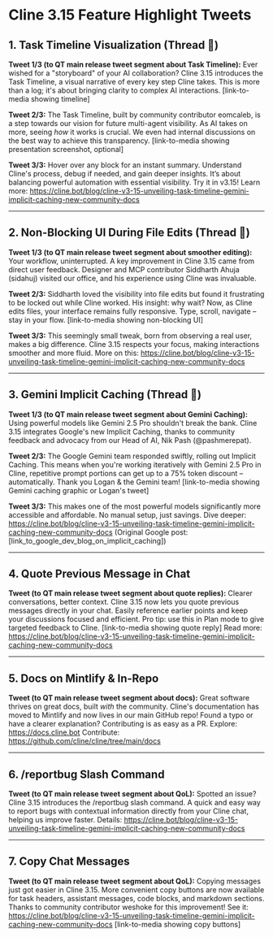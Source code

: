 # Cline 3.15 Feature Highlight Tweets

## 1. Task Timeline Visualization (Thread 🧵)

**Tweet 1/3 (to QT main release tweet segment about Task Timeline):**
Ever wished for a "storyboard" of your AI collaboration? Cline 3.15 introduces the Task Timeline, a visual narrative of every key step Cline takes. This is more than a log; it's about bringing clarity to complex AI interactions. [link-to-media showing timeline]

**Tweet 2/3:**
The Task Timeline, built by community contributor eomcaleb, is a step towards our vision for future multi-agent visibility. As AI takes on more, seeing *how* it works is crucial. We even had internal discussions on the best way to achieve this transparency. [link-to-media showing presentation screenshot, optional]

**Tweet 3/3:**
Hover over any block for an instant summary. Understand Cline's process, debug if needed, and gain deeper insights. It’s about balancing powerful automation with essential visibility. Try it in v3.15!
Learn more: https://cline.bot/blog/cline-v3-15-unveiling-task-timeline-gemini-implicit-caching-new-community-docs

---

## 2. Non-Blocking UI During File Edits (Thread 🧵)

**Tweet 1/3 (to QT main release tweet segment about smoother editing):**
Your workflow, uninterrupted. A key improvement in Cline 3.15 came from direct user feedback. Designer and MCP contributor Siddharth Ahuja (sidahuj) visited our office, and his experience using Cline was invaluable.

**Tweet 2/3:**
Siddharth loved the visibility into file edits but found it frustrating to be locked out while Cline worked. His insight: why wait? Now, as Cline edits files, your interface remains fully responsive. Type, scroll, navigate – stay in your flow. [link-to-media showing non-blocking UI]

**Tweet 3/3:**
This seemingly small tweak, born from observing a real user, makes a big difference. Cline 3.15 respects your focus, making interactions smoother and more fluid.
More on this: https://cline.bot/blog/cline-v3-15-unveiling-task-timeline-gemini-implicit-caching-new-community-docs

---

## 3. Gemini Implicit Caching (Thread 🧵)

**Tweet 1/3 (to QT main release tweet segment about Gemini Caching):**
Using powerful models like Gemini 2.5 Pro shouldn't break the bank. Cline 3.15 integrates Google's new Implicit Caching, thanks to community feedback and advocacy from our Head of AI, Nik Pash (@pashmerepat).

**Tweet 2/3:**
The Google Gemini team responded swiftly, rolling out Implicit Caching. This means when you're working iteratively with Gemini 2.5 Pro in Cline, repetitive prompt portions can get up to a 75% token discount – automatically. Thank you Logan & the Gemini team! [link-to-media showing Gemini caching graphic or Logan's tweet]

**Tweet 3/3:**
This makes one of the most powerful models significantly more accessible and affordable. No manual setup, just savings.
Dive deeper: https://cline.bot/blog/cline-v3-15-unveiling-task-timeline-gemini-implicit-caching-new-community-docs (Original Google post: [link_to_google_dev_blog_on_implicit_caching])

---

## 4. Quote Previous Message in Chat

**Tweet (to QT main release tweet segment about quote replies):**
Clearer conversations, better context. Cline 3.15 now lets you quote previous messages directly in your chat. Easily reference earlier points and keep your discussions focused and efficient.
Pro tip: use this in Plan mode to give targeted feedback to Cline. [link-to-media showing quote reply]
Read more: https://cline.bot/blog/cline-v3-15-unveiling-task-timeline-gemini-implicit-caching-new-community-docs

---

## 5. Docs on Mintlify & In-Repo

**Tweet (to QT main release tweet segment about docs):**
Great software thrives on great docs, built *with* the community. Cline's documentation has moved to Mintlify and now lives in our main GitHub repo! Found a typo or have a clearer explanation? Contributing is as easy as a PR.
Explore: https://docs.cline.bot
Contribute: https://github.com/cline/cline/tree/main/docs

---

## 6. /reportbug Slash Command

**Tweet (to QT main release tweet segment about QoL):**
Spotted an issue? Cline 3.15 introduces the /reportbug slash command. A quick and easy way to report bugs with contextual information directly from your Cline chat, helping us improve faster.
Details: https://cline.bot/blog/cline-v3-15-unveiling-task-timeline-gemini-implicit-caching-new-community-docs

---

## 7. Copy Chat Messages

**Tweet (to QT main release tweet segment about QoL):**
Copying messages just got easier in Cline 3.15. More convenient copy buttons are now available for task headers, assistant messages, code blocks, and markdown sections. Thanks to community contributor weshoke for this improvement!
See it: https://cline.bot/blog/cline-v3-15-unveiling-task-timeline-gemini-implicit-caching-new-community-docs [link-to-media showing copy buttons]
